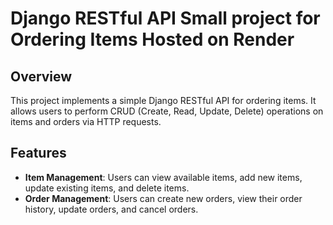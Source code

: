 # Django RESTful API Small project for Ordering Items Hosted on Render

## Overview

This project implements a simple Django RESTful API for ordering items. It allows users to perform CRUD (Create, Read, Update, Delete) operations on items and orders via HTTP requests.

## Features

- **Item Management**: Users can view available items, add new items, update existing items, and delete items.
- **Order Management**: Users can create new orders, view their order history, update orders, and cancel orders.
